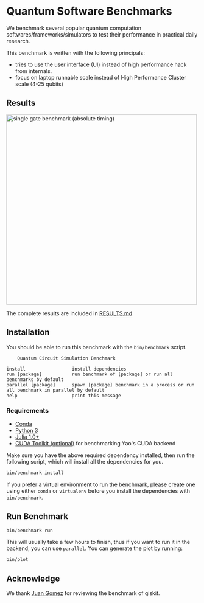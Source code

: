 # Quantum Software Benchmarks

We benchmark several popular quantum computation softwares/frameworks/simulators to test their performance
in practical daily research.

This benchmark is written with the following principals:

- tries to use the user interface (UI) instead of high performance hack from internals.
- focus on laptop runnable scale instead of High Performance Cluster scale (4-25 qubits)

## Results

<img src="https://github.com/Roger-luo/quantum-benchmarks/blob/master/images/gates.png" alt="single gate benchmark (absolute timing)" width=500 height=500></img>

The complete results are included in [RESULTS.md](https://github.com/Roger-luo/quantum-benchmarks/blob/master/RESULTS.md)

## Installation

You should be able to run this benchmark with the `bin/benchmark` script.

```
    Quantum Circuit Simulation Benchmark

install                 install dependencies
run [package]           run benchmark of [package] or run all benchmarks by default
parallel [package]      spawn [package] benchmark in a process or run all benchmark in parallel by default
help                    print this message
```

### Requirements

- [Conda](https://conda.io/projects/conda/en/latest/user-guide/install/index.html?highlight=conda)
- [Python 3](https://www.python.org/downloads/)
- [Julia 1.0+](https://julialang.org/)
- [CUDA Toolkit (optional)](https://developer.nvidia.com/cuda-toolkit) for benchmarking Yao's CUDA backend

Make sure you have the above required dependency installed, then run the following script, which will install
all the dependencies for you.

```sh
bin/benchmark install
```

If you prefer a virtual environment to run the benchmark, please create one using either `conda` or `virtualenv`
before you install the dependencies with `bin/benchmark`.

## Run Benchmark

```sh
bin/benchmark run
```

This will usually take a few hours to finish, thus if you want to run it in the backend, you can use `parallel`.
You can generate the plot by running:

```sh
bin/plot
```

## Acknowledge

We thank [Juan Gomez](https://github.com/atilag) for reviewing the benchmark of qiskit.
